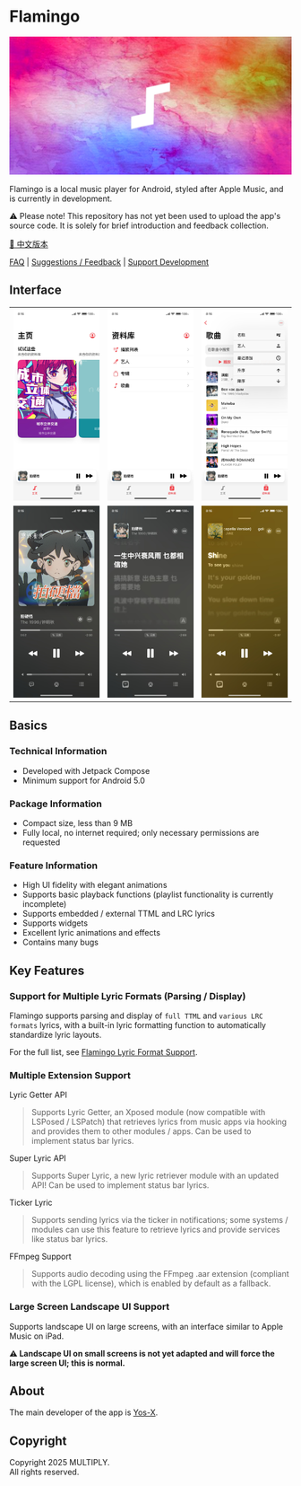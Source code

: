 # Flamingo

![main_banner](docs/pics/main_banner.jpg)

Flamingo is a local music player for Android, styled after Apple Music, and is currently in development.

⚠ Please note! This repository has not yet been used to upload the app's source code. It is solely for brief introduction and feedback collection.

[📕 中文版本](README.md)

[FAQ](./docs/FAQ.md) | [Suggestions / Feedback](https://github.com/Yos-X/FlamingoHere/issues) | [Support Development](https://afdian.tv/a/yos-x)

## Interface

<table width="100%">
  <tr>
    <td align="center"><img src="./docs/pics/1.jpg" width="100%" alt="1"></td>
    <td align="center"><img src="./docs/pics/2.jpg" width="100%" alt="2"></td>
    <td align="center"><img src="./docs/pics/3.jpg" width="100%" alt="3"></td>
  </tr>
  <tr>
    <td align="center"><img src="./docs/pics/4.jpg" width="100%" alt="4"></td>
    <td align="center"><img src="./docs/pics/5.jpg" width="100%" alt="5"></td>
    <td align="center"><img src="./docs/pics/6.jpg" width="100%" alt="6"></td>
  </tr>
</table>

## Basics

### Technical Information
- Developed with Jetpack Compose
- Minimum support for Android 5.0

### Package Information
- Compact size, less than 9 MB
- Fully local, no internet required; only necessary permissions are requested

### Feature Information
- High UI fidelity with elegant animations
- Supports basic playback functions (playlist functionality is currently incomplete)
- Supports embedded / external TTML and LRC lyrics
- Supports widgets
- Excellent lyric animations and effects
- Contains many bugs

## Key Features

### Support for Multiple Lyric Formats (Parsing / Display)
Flamingo supports parsing and display of `full TTML` and `various LRC formats` lyrics, with a built-in lyric formatting function to automatically standardize lyric layouts.

For the full list, see [Flamingo Lyric Format Support](docs/LyricFormatSupport_en.md).

### Multiple Extension Support

Lyric Getter API
> Supports Lyric Getter, an Xposed module (now compatible with LSPosed / LSPatch) that retrieves lyrics from music apps via hooking and provides them to other modules / apps. Can be used to implement status bar lyrics.

Super Lyric API
> Supports Super Lyric, a new lyric retriever module with an updated API! Can be used to implement status bar lyrics.

Ticker Lyric
> Supports sending lyrics via the ticker in notifications; some systems / modules can use this feature to retrieve lyrics and provide services like status bar lyrics.

FFmpeg Support
> Supports audio decoding using the FFmpeg .aar extension (compliant with the LGPL license), which is enabled by default as a fallback.

### Large Screen Landscape UI Support
Supports landscape UI on large screens, with an interface similar to Apple Music on iPad.

**⚠ Landscape UI on small screens is not yet adapted and will force the large screen UI; this is normal.**

## About
The main developer of the app is [Yos-X](https://github.com/Yos-X).

## Copyright
Copyright 2025 MULTIPLY.  
All rights reserved.